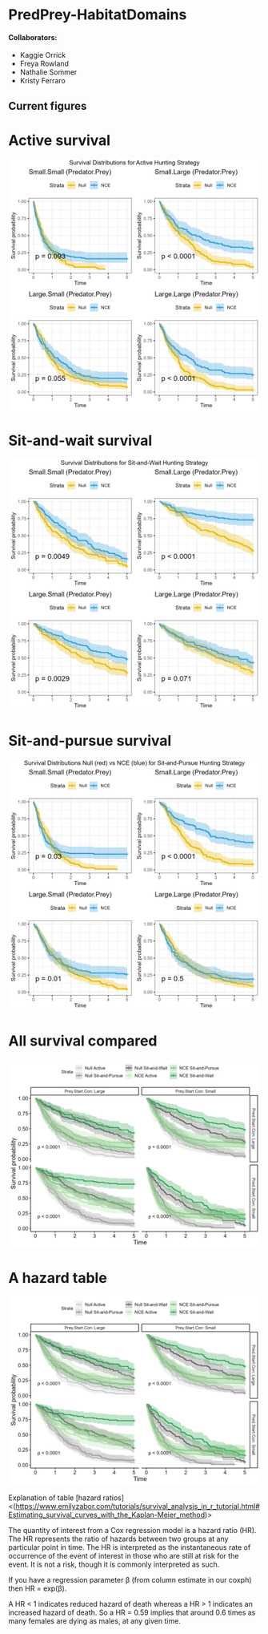 # PredPrey-HabitatDomains

#### Collaborators:
- Kaggie Orrick
- Freya Rowland
- Nathalie Sommer
- Kristy Ferraro

## Current figures
# Active survival
![Figure 1](Output_Figures/ActivePredSurv.png)

# Sit-and-wait survival
![Figure 2](Output_Figures/SWPredSurv.png)

# Sit-and-pursue survival
![Figure 3](Output_Figures/SPPredSurv.png)

# All survival compared
![Figure 4](Output_Figures/AllSurvival.png)

# A hazard table
![Table 1](Output_Figures/AllSurvival.png)

Explanation of table [hazard ratios]<(https://www.emilyzabor.com/tutorials/survival_analysis_in_r_tutorial.html#Estimating_survival_curves_with_the_Kaplan-Meier_method)>

The quantity of interest from a Cox regression model is a hazard ratio (HR). The HR represents the ratio of hazards between two groups at any particular point in time.
The HR is interpreted as the instantaneous rate of occurrence of the event of interest in those who are still at risk for the event. It is not a risk, though it is commonly interpreted as such.

If you have a regression parameter β (from column estimate in our coxph) then HR = exp(β).

A HR < 1 indicates reduced hazard of death whereas a HR > 1 indicates an increased hazard of death.
So a HR = 0.59 implies that around 0.6 times as many females are dying as males, at any given time.
